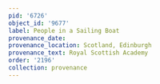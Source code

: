 ```yaml
---
pid: '6726'
object_id: '9677'
label: People in a Sailing Boat
provenance_date:
provenance_location: Scotland, Edinburgh
provenance_text: Royal Scottish Academy
order: '2196'
collection: provenance
---
```

